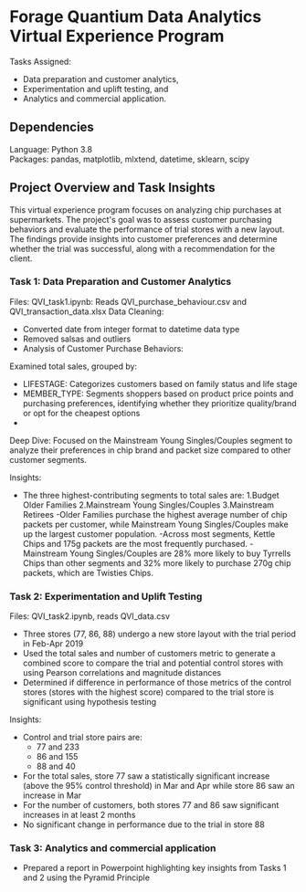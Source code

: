 # Forage Quantium Data Analytics Virtual Experience Program
Tasks Assigned: 
- Data preparation and customer analytics,
- Experimentation and uplift testing, and
- Analytics and commercial application.

## Dependencies
Language: Python 3.8 \
Packages: pandas, matplotlib, mlxtend, datetime, sklearn, scipy

## Project Overview and Task Insights 
This virtual experience program focuses on analyzing chip purchases at supermarkets. The project's goal was to assess customer purchasing behaviors and evaluate the performance of trial stores with a new layout. The findings provide insights into customer preferences and determine whether the trial was successful, along with a recommendation for the client.

### Task 1: Data Preparation and Customer Analytics
Files:
QVI_task1.ipynb: Reads QVI_purchase_behaviour.csv and QVI_transaction_data.xlsx
Data Cleaning:
- Converted date from integer format to datetime data type
- Removed salsas and outliers
- Analysis of Customer Purchase Behaviors:

Examined total sales, grouped by:
- LIFESTAGE: Categorizes customers based on family status and life stage
- MEMBER_TYPE: Segments shoppers based on product price points and purchasing preferences, identifying whether they prioritize quality/brand or opt for the cheapest options
- 
Deep Dive:
Focused on the Mainstream Young Singles/Couples segment to analyze their preferences in chip brand and packet size compared to other customer segments.

Insights:
- The three highest-contributing segments to total sales are:
1.Budget Older Families
2.Mainstream Young Singles/Couples
3.Mainstream Retirees
-Older Families purchase the highest average number of chip packets per customer, while Mainstream Young Singles/Couples make up the largest customer population.
-Across most segments, Kettle Chips and 175g packets are the most frequently purchased.
-Mainstream Young Singles/Couples are 28% more likely to buy Tyrrells Chips than other segments and 32% more likely to purchase 270g chip packets, which are Twisties Chips.

### Task 2: Experimentation and Uplift Testing
Files: QVI_task2.ipynb, reads QVI_data.csv
- Three stores (77, 86, 88) undergo a new store layout with the trial period in Feb-Apr 2019
- Used the total sales and number of customers metric to generate a combined score to compare the trial and potential control stores with using Pearson correlations and magnitude distances
- Determined if difference in performance of those metrics of the control stores (stores with the highest score) compared to the trial store is significant using hypothesis testing 

Insights:
- Control and trial store pairs are:
  - 77 and 233
  - 86 and 155
  - 88 and 40
- For the total sales, store 77 saw a statistically significant increase (above the 95% control threshold) in Mar and Apr while store 86 saw an increase in Mar
- For the number of customers, both stores 77 and 86 saw significant increases in at least 2 months
- No significant change in performance due to the trial in store 88

### Task 3: Analytics and commercial application
- Prepared a report in Powerpoint highlighting key insights from Tasks 1 and 2 using the Pyramid Principle



